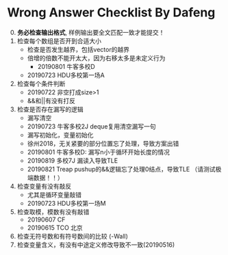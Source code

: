 # Wrong Answer Checklist By Dafeng

0. **务必检查输出格式**, 样例输出要全文匹配一致才能提交！
1. 检查每个数组是否开到合适大小
   - 检查是否发生越界，包括vector的越界
   - 倍增的倍数不能开太大，因为右移太多是未定义行为 
      - 20190801 牛客多校D
   - 20190723 HDU多校第一场A
2. 检查每个条件判断 
   - 20190722 非空打成size>1
   - &&和||有没有打反
3. 检查是否存在漏写的逻辑
   -  漏写清空
    - 20190723 牛客多校2J deque复用清空漏写一句
   -  漏写初始化，变量初始化
    - 徐州2018，无关紧要的部分位置忘了处理，导致方案出错
   - 20190801 牛客多校D: 漏写n小于循环开始长度的情况
   - 20190819 多校7J 漏读入导致TLE
   - 20190821 Treap pushup的&&逻辑忘了处理0结点，导致TLE （请测试极端数据！！）
4. 检查变量有没有敲反
   - 尤其是循环变量敲错
   - 20190723 HDU多校第一场M
5. 检查取模，模数有没有敲错
   - 20190607 CF
   - 20190615 TCO 北京
6. 检查无符号数和有符号数间的比较 (-Wall)
7. 检查变量含义，有没有中途定义修改导致不一致(20190516)


